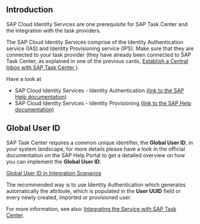 ## Introduction

SAP Cloud Identity Services are one prerequisite for SAP Task Center and the integration with the task providers.

The SAP Cloud Identity Services comprise of the Identity Authentication service (IAS) and Identity Provisioning service (IPS).
Make sure that they are connected to your task provider (they have already been connected to SAP Task Center, as explained in one of the previous cards, [Establish a Central Inbox with SAP Task Center
](https://discovery-center.cloud.sap/protected/index.html#/missiondetail/3774/)).

Have a look at  

- SAP Cloud Identity Services - Identity Authentication [(link to the SAP Help documentation)](https://help.sap.com/viewer/p/IDENTITY_AUTHENTICATION)
- SAP Cloud Identity Services - Identity Provisioning [(link to the SAP Help documentation)](https://help.sap.com/viewer/product/IDENTITY_PROVISIONING/)
 
## Global User ID 

SAP Task Center requires a common unique identifier, the **Global User ID**, in your system landscape, for more details please have a look in the official documentation on the SAP Help Portal to get a detailed overview on how you can implement the **Global User ID**:

[Global User ID in Integration Scenarios](https://help.sap.com/docs/SAP_CLOUD_IDENTITY/b95c3d5bab324a3a8409eee5267a5b75/a04611df60404a248a7a8089c85b9761.html)

The recommended way is to use Identity Authentication which generates automatically the attribute, which is populated in the **User UUID** field or every newly created, imported or provisioned user.


For more information, see also: [Integrating the Service with SAP Task Center](https://help.sap.com/viewer/6d6d63354d1242d185ab4830fc04feb1/Cloud/en-US/ab5e90ebb2914be9aa145494df048a32.html).
